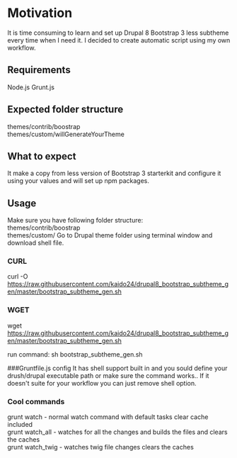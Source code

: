 # Motivation
It is time consuming to learn and set up Drupal 8 Bootstrap 3 less subtheme every time when I need it.
I decided to create automatic script using my own workflow.

## Requirements
Node.js
Grunt.js

## Expected folder structure
themes/contrib/boostrap</br>
themes/custom/willGenerateYourTheme
## What to expect
It make a copy from less version of Bootstrap 3 starterkit and configure it using your values and will set up npm packages.

## Usage
Make sure you have following folder structure:</br>
themes/contrib/boostrap</br>
themes/custom/
Go to Drupal theme folder using terminal window and download shell file.
###  CURL
curl -O https://raw.githubusercontent.com/kaido24/drupal8_bootstrap_subtheme_gen/master/bootstrap_subtheme_gen.sh
### WGET
wget https://raw.githubusercontent.com/kaido24/drupal8_bootstrap_subtheme_gen/master/bootstrap_subtheme_gen.sh

run command: sh bootstrap_subtheme_gen.sh


###Gruntfile.js config
It has shell support built in and you sould define your drush/drupal executable path or make sure the command works.. 
If it doesn't suite for your workflow you can just remove shell option.

### Cool commands
grunt watch - normal watch command with default tasks clear cache included</br>
grunt watch_all - watches for all the changes and builds the files and clears the caches</br>
grunt watch_twig - watches twig file changes clears the caches
